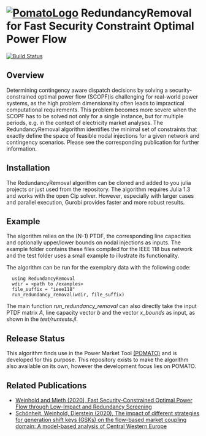 [![PomatoLogo](https://github.com/richard-weinhold/pomato/blob/master/docs/pomatologo_small.png "Pomato Soup")](#) RedundancyRemoval for Fast Security Constraint Optimal Power Flow
=====================================================================================================================================
[![Build Status](https://travis-ci.org/richard-weinhold/RedundancyRemoval.svg?branch=master)](https://travis-ci.org/richard-weinhold/RedundancyRemoval)


Overview
--------

Determining contingency aware dispatch decisions by solving a security-constrained optimal power flow (SCOPF)is challenging for real-world power systems, as the high problem dimensionality often leads to impractical computational requirements. This problem becomes more severe when the SCOPF has to be solved not only for a single instance, but for multiple periods, e.g. in the context of electricity market analyses. The RedundancyRemoval algorithm identifies the minimal set of constraints that exactly define the space of feasible nodal injections for a given network and contingency scenarios.
Please see the corresponding publication for further information.

Installation
------------

The RedundancyRemoval algorithm can be cloned and added to you julia projects or just used from the repository. The algorithm requires Julia 1.3 and works with the open Clp solver. However, especially with larger cases and parallel execution, Gurobi provides faster and more robust results.

Example
--------

The algorithm relies on the (N-1) PTDF, the corresponding line capacities and optionally upper/lower bounds on nodal injections as inputs.
The example folder contains these files compiled for the IEEE 118 bus network and the test folder uses a small example to illustrate its functionality.

The algorithm can be run for the exemplary data with the following code:

      using RedundancyRemoval
      wdir = <path to /examples>
      file_suffix = "ieee118"
      run_redundancy_removal(wdir, file_suffix)

The main function *run_redundancy_removal* can also directly take the input PTDF matrix *A*, line capacity vector *b* and the vector *x_bounds* as input, as shown in the *test/runtests.jl*.

Release Status
--------------

This algorithm finds use in the Power Market Tool [(POMATO)](https://github.com/richard-weinhold/pomato) and is developed for this purpose. This repository exists to make the algorithm also available on its own, however the development focus lies on POMATO.

Related Publications
--------------------

- [Weinhold and Mieth (2020), Fast Security-Constrained Optimal Power Flow through
   Low-Impact and Redundancy Screening](https://ieeexplore.ieee.org/document/9094021)
- [Schönheit, Weinhold, Dierstein (2020), The impact of different strategies for generation shift keys (GSKs) on the flow-based market coupling domain: A model-based analysis of Central Western Europe](https://www.sciencedirect.com/science/article/pii/S0306261919317544)
